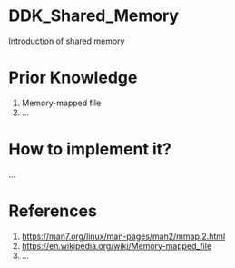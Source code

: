 # DDK_Shared_Memory
Introduction of shared memory

# Prior Knowledge
1. Memory-mapped file
2. ...

# How to implement it?
... </br>

# References
1. https://man7.org/linux/man-pages/man2/mmap.2.html
2. https://en.wikipedia.org/wiki/Memory-mapped_file
3. ...
